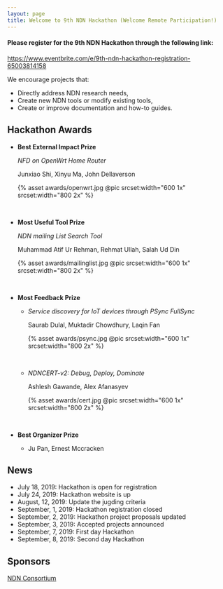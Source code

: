 ```yaml
---
layout: page
title: Welcome to 9th NDN Hackathon (Welcome Remote Participation!)
---
```


#### **Please register for the 9th NDN Hackathon through the following link:**

<https://www.eventbrite.com/e/9th-ndn-hackathon-registration-65003814158>
 
We encourage projects that:

 - Directly address NDN research needs,
 - Create new NDN tools or modify existing tools,
 - Create or improve documentation and how-to guides.

## Hackathon Awards 

- **Best External Impact Prize**

	*NFD on OpenWrt Home Router*

  Junxiao Shi, Xinyu Ma, John Dellaverson

  {% asset awards/openwrt.jpg @pic srcset:width="600 1x" srcset:width="800 2x" %}

  <br/>

- **Most Useful Tool Prize**

  *NDN mailing List Search Tool*

  Muhammad Atif Ur Rehman, Rehmat Ullah, Salah Ud Din

  {% asset awards/mailinglist.jpg @pic srcset:width="600 1x" srcset:width="800 2x" %}

  <br/>

- **Most Feedback Prize**

  - *Service discovery for IoT devices through PSync FullSync*

    Saurab Dulal, Muktadir Chowdhury, Laqin Fan

    {% asset awards/psync.jpg @pic srcset:width="600 1x" srcset:width="800 2x" %}

    <br/>

  - *NDNCERT-v2: Debug, Deploy, Dominate*

    Ashlesh Gawande, Alex Afanasyev

    {% asset awards/cert.jpg @pic srcset:width="600 1x" srcset:width="800 2x" %}

    <br/>

- **Best Organizer Prize**

  - Ju Pan, Ernest Mccracken

## News

- July 18, 2019: Hackathon is open for registration
- July 24, 2019: Hackathon website is up
- August, 12, 2019: Update the jugding criteria
- September, 1, 2019: Hackathon registration closed
- September, 2, 2019: Hackathon project proposals updated
- September, 3, 2019: Accepted projects announced
- September, 7, 2019: First day Hackathon
- September, 8, 2019: Second day Hackathon


## Sponsors

[NDN Consortium](https://named-data.net/consortium/)
